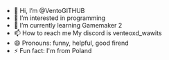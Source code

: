 - 👋 Hi, I’m @VentoGITHUB
- 👀 I’m interested in programming
- 🌱 I’m currently learning Gamemaker 2
- 📫 How to reach me My discord is venteoxd_wawits
- 😄 Pronouns: funny, helpful, good firend
- ⚡ Fun fact: I'm from Poland

<!---
VentoGITHUB/VentoGITHUB is a ✨ special ✨ repository because its `README.md` (this file) appears on your GitHub profile.
You can click the Preview link to take a look at your changes.
--->
